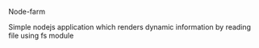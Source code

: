 Node-farm

Simple nodejs application which renders dynamic information by reading file using fs module
